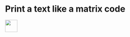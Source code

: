 # Print a text like a matrix code


<img src="https://i.imgur.com/ebKFEY4.gif" width="40" height="40" />



